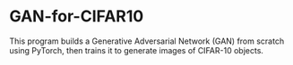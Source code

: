 # GAN-for-CIFAR10
This program builds a Generative Adversarial Network (GAN) from scratch using PyTorch, then trains it to generate images of CIFAR-10 objects.
